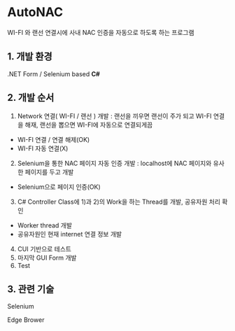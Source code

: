 # AutoNAC
WI-FI 와 랜선 연결시에 사내 NAC 인증을 자동으로 하도록 하는 프로그램


## 1. 개발 환경
   .NET Form / Selenium based **C#**

## 2. 개발 순서
 1) Network 연결( WI-FI / 랜선 ) 개발 : 랜선을 끼우면 랜선이 주가 되고 WI-FI 연결을 해재, 랜선을 뽑으면 WI-FI에 자동으로 연결되게끔
  - WI-FI 연결 / 연결 해제(OK)
  - WI-FI 자동 연결(X)
 2) Selenium을 통한 NAC 페이지 자동 인증 개발 : localhost에 NAC 페이지와 유사한 페이지를 두고 개발
  - Selenium으로 페이지 인증(OK)
 3) C# Controller Class에 1)과 2)의 Work을 하는 Thread를 개발, 공유자원 처리 확인
  - Worker thread 개발
  - 공유자원인 현재 internet 연결 정보 개발
 4) CUI 기반으로 테스트
 5) 마지막 GUI Form 개발
 6) Test

## 3. 관련 기술
 Selenium
 
 Edge Brower
